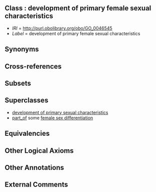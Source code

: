 
## Class : development of primary female sexual characteristics

 * *IRI* = http://purl.obolibrary.org/obo/GO_0046545
 * *Label* = development of primary female sexual characteristics

## Synonyms


## Cross-references


## Subsets


## Superclasses

 * [development of primary sexual characteristics](../../GO/37/GO_0045137.md)
 * [part_of](../../BFO/50/BFO_0000050.md) some [female sex differentiation](../../GO/60/GO_0046660.md)

## Equivalencies


## Other Logical Axioms


## Other Annotations


## External Comments


